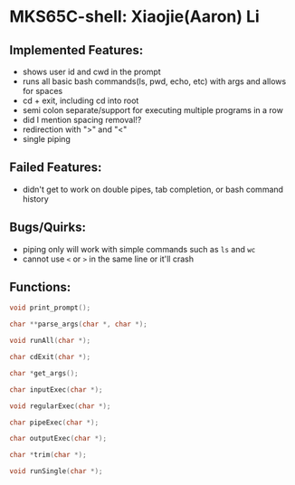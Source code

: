 # MKS65C-shell: Xiaojie(Aaron) Li

## Implemented Features:
* shows user id and cwd in the prompt
* runs all basic bash commands(ls, pwd, echo, etc) with args and allows for spaces
* cd + exit, including cd into root
* semi colon separate/support for executing multiple programs in a row
* did I mention spacing removal!?
* redirection with ">" and "<"
* single piping

## Failed Features:
* didn't get to work on double pipes, tab completion, or bash command history

## Bugs/Quirks:
* piping only will work with simple commands such as `ls` and `wc`
* cannot use `<` or `>` in the same line or it'll crash

## Functions:
```c
void print_prompt();

char **parse_args(char *, char *);

void runAll(char *);

char cdExit(char *);

char *get_args();

char inputExec(char *);

void regularExec(char *);

char pipeExec(char *);

char outputExec(char *);

char *trim(char *);

void runSingle(char *);
```
